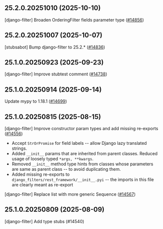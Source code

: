 ## 25.2.0.20251010 (2025-10-10)

[django-filter] Broaden OrderingFilter fields parameter type ([#14856](https://github.com/python/typeshed/pull/14856))

## 25.2.0.20251007 (2025-10-07)

[stubsabot] Bump django-filter to 25.2.* ([#14836](https://github.com/python/typeshed/pull/14836))

## 25.1.0.20250923 (2025-09-23)

[django-filter] Improve stubtest comment ([#14738](https://github.com/python/typeshed/pull/14738))

## 25.1.0.20250914 (2025-09-14)

Update mypy to 1.18.1 ([#14699](https://github.com/python/typeshed/pull/14699))

## 25.1.0.20250815 (2025-08-15)

[django-filter] Improve constructor param types and add missing re-exports ([#14556](https://github.com/python/typeshed/pull/14556))

* Accept `StrOrPromise` for field labels -- allow Django lazy translated strings.
* Added `__init__` params that are inherited from parent classes. Reduced usage of loosely typed `*args, **kwargs`.
* Removed `__init__` method type hints from classes whose parameters are same as parent class -- to avoid duplicating them.
* Added missing re-exports to `django_filters/rest_framework/__init__.pyi` -- the imports in this file are clearly meant as re-export

[django-filter] Replace list with more generic Sequence ([#14567](https://github.com/python/typeshed/pull/14567))

## 25.1.0.20250809 (2025-08-09)

[django-filter] Add type stubs (#14540)

